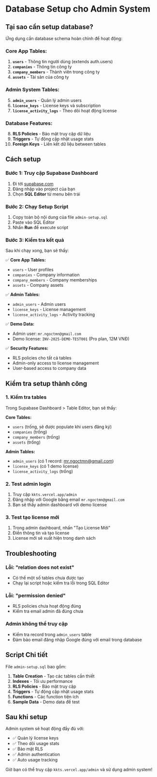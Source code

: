 # Database Setup cho Admin System

## Tại sao cần setup database?

Ứng dụng cần database schema hoàn chỉnh để hoạt động:

### Core App Tables:
1. **`users`** - Thông tin người dùng (extends auth.users)
2. **`companies`** - Thông tin công ty
3. **`company_members`** - Thành viên trong công ty
4. **`assets`** - Tài sản của công ty

### Admin System Tables:
5. **`admin_users`** - Quản lý admin users
6. **`license_keys`** - License keys và subscription
7. **`license_activity_logs`** - Theo dõi hoạt động license

### Database Features:
8. **RLS Policies** - Bảo mật truy cập dữ liệu
9. **Triggers** - Tự động cập nhật usage stats
10. **Foreign Keys** - Liên kết dữ liệu between tables

## Cách setup

### Bước 1: Truy cập Supabase Dashboard
1. Đi tới [supabase.com](https://supabase.com)
2. Đăng nhập vào project của bạn
3. Chọn **SQL Editor** từ menu bên trái

### Bước 2: Chạy Setup Script
1. Copy toàn bộ nội dung của file `admin-setup.sql`
2. Paste vào SQL Editor
3. Nhấn **Run** để execute script

### Bước 3: Kiểm tra kết quả
Sau khi chạy xong, bạn sẽ thấy:

✅ **Core App Tables:**
- `users` - User profiles
- `companies` - Company information
- `company_members` - Company memberships
- `assets` - Company assets

✅ **Admin Tables:**
- `admin_users` - Admin users
- `license_keys` - License management
- `license_activity_logs` - Activity tracking

✅ **Demo Data:**
- Admin user: `mr.ngoctmn@gmail.com`
- Demo license: `INV-2025-DEMO-TEST001` (Pro plan, 12M VNĐ)

✅ **Security Features:**
- RLS policies cho tất cả tables
- Admin-only access to license management
- User-based access to company data

## Kiểm tra setup thành công

### 1. Kiểm tra tables
Trong Supabase Dashboard > Table Editor, bạn sẽ thấy:

**Core Tables:**
- `users` (trống, sẽ được populate khi users đăng ký)
- `companies` (trống)
- `company_members` (trống)
- `assets` (trống)

**Admin Tables:**
- `admin_users` (có 1 record: mr.ngoctmn@gmail.com)
- `license_keys` (có 1 demo license)
- `license_activity_logs` (trống)

### 2. Test admin login
1. Truy cập `kkts.vercel.app/admin`
2. Đăng nhập với Google bằng email `mr.ngoctmn@gmail.com`
3. Bạn sẽ thấy admin dashboard với demo license

### 3. Test tạo license mới
1. Trong admin dashboard, nhấn "Tạo License Mới"
2. Điền thông tin và tạo license
3. License mới sẽ xuất hiện trong danh sách

## Troubleshooting

### Lỗi: "relation does not exist"
- Có thể một số tables chưa được tạo
- Chạy lại script hoặc kiểm tra lỗi trong SQL Editor

### Lỗi: "permission denied"
- RLS policies chưa hoạt động đúng
- Kiểm tra email admin đã đúng chưa

### Admin không thể truy cập
- Kiểm tra record trong `admin_users` table
- Đảm bảo email đăng nhập Google đúng với email trong database

## Script Chi tiết

File `admin-setup.sql` bao gồm:

1. **Table Creation** - Tạo các tables cần thiết
2. **Indexes** - Tối ưu performance
3. **RLS Policies** - Bảo mật truy cập
4. **Triggers** - Tự động cập nhật usage stats
5. **Functions** - Các function tiện ích
6. **Sample Data** - Demo data để test

## Sau khi setup

Admin system sẽ hoạt động đầy đủ với:
- ✅ Quản lý license keys
- ✅ Theo dõi usage stats
- ✅ Bảo mật RLS
- ✅ Admin authentication
- ✅ Auto usage tracking

Giờ bạn có thể truy cập `kkts.vercel.app/admin` và sử dụng admin system!